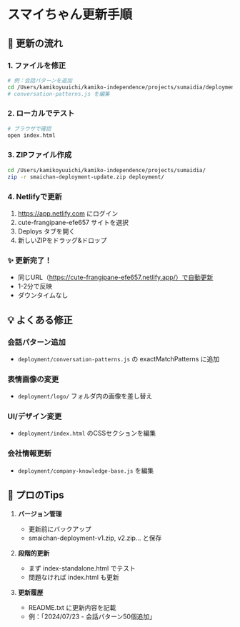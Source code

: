 # スマイちゃん更新手順

## 🔄 更新の流れ

### 1. ファイルを修正
```bash
# 例：会話パターンを追加
cd /Users/kamikoyuuichi/kamiko-independence/projects/sumaidia/deployment/
# conversation-patterns.js を編集
```

### 2. ローカルでテスト
```bash
# ブラウザで確認
open index.html
```

### 3. ZIPファイル作成
```bash
cd /Users/kamikoyuuichi/kamiko-independence/projects/sumaidia/
zip -r smaichan-deployment-update.zip deployment/
```

### 4. Netlifyで更新
1. https://app.netlify.com にログイン
2. cute-frangipane-efe657 サイトを選択
3. Deploys タブを開く
4. 新しいZIPをドラッグ&ドロップ

### ✨ 更新完了！
- 同じURL（https://cute-frangipane-efe657.netlify.app/）で自動更新
- 1-2分で反映
- ダウンタイムなし

## 💡 よくある修正

### 会話パターン追加
- `deployment/conversation-patterns.js` の exactMatchPatterns に追加

### 表情画像の変更
- `deployment/logo/` フォルダ内の画像を差し替え

### UI/デザイン変更
- `deployment/index.html` のCSSセクションを編集

### 会社情報更新
- `deployment/company-knowledge-base.js` を編集

## 🚀 プロのTips

1. **バージョン管理**
   - 更新前にバックアップ
   - smaichan-deployment-v1.zip, v2.zip... と保存

2. **段階的更新**
   - まず index-standalone.html でテスト
   - 問題なければ index.html も更新

3. **更新履歴**
   - README.txt に更新内容を記載
   - 例：「2024/07/23 - 会話パターン50個追加」